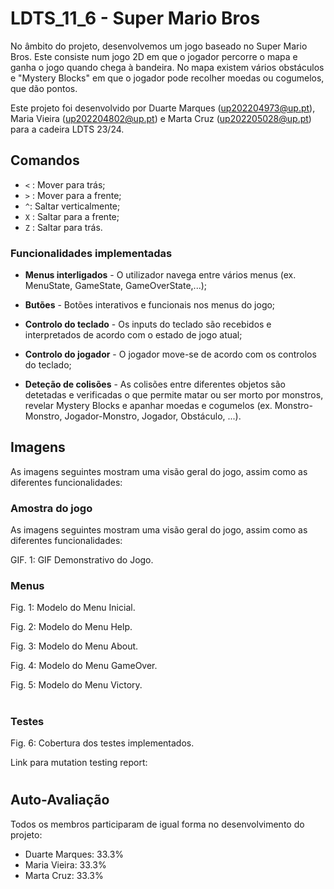 # LDTS_11_6 - Super Mario Bros

No âmbito do projeto, desenvolvemos um jogo baseado no Super Mario Bros.
Este consiste num jogo 2D em que o jogador percorre o mapa e ganha o jogo quando chega à bandeira.
No mapa existem vários obstáculos e "Mystery Blocks" em que o jogador pode recolher moedas ou cogumelos, 
que dão pontos.

Este projeto foi desenvolvido por 
Duarte Marques (up202204973@up.pt), 
Maria Vieira (up202204802@up.pt)
e Marta Cruz (up202205028@up.pt)
para a cadeira LDTS 23/24.

## Comandos
* ```<``` : Mover para trás;
* ```>``` : Mover para a frente;
* ```^```: Saltar verticalmente;
* ```X``` : Saltar para a frente;
* ```Z``` : Saltar para trás.

### Funcionalidades implementadas

- **Menus interligados** - O utilizador navega entre vários menus (ex. MenuState, GameState, GameOverState,...);

- **Butões** - Botões interativos e funcionais nos menus do jogo;

- **Controlo do teclado** - Os inputs do teclado são recebidos e interpretados de acordo com o estado de jogo atual;

- **Controlo do jogador** - O jogador move-se de acordo com os controlos do teclado;

- **Deteção de colisões** - As colisões entre diferentes objetos são detetadas e verificadas o que permite matar ou ser morto por monstros, 
revelar Mystery Blocks e apanhar moedas e cogumelos (ex. Monstro-Monstro, Jogador-Monstro, Jogador, Obstáculo, ...).



## Imagens
As imagens seguintes mostram uma visão geral do jogo, assim como as diferentes funcionalidades:

### Amostra do jogo
As imagens seguintes mostram uma visão geral do jogo, assim como as diferentes funcionalidades:



GIF. 1: GIF Demonstrativo do Jogo.

### Menus

Fig. 1: Modelo do Menu Inicial.

Fig. 2: Modelo do Menu Help.

Fig. 3: Modelo do Menu About.

Fig. 4: Modelo do Menu GameOver.

Fig. 5: Modelo do Menu Victory.

#
### Testes


Fig. 6: Cobertura dos testes implementados.

Link para mutation testing report: 

#
## Auto-Avaliação

Todos os membros participaram de igual forma no desenvolvimento do projeto:
- Duarte Marques: 33.3%
- Maria Vieira: 33.3%
- Marta Cruz: 33.3%